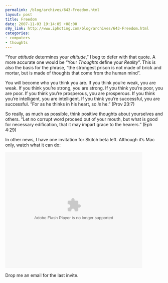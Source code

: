 ```yaml
--- 
permalink: /blog/archives/643-Freedom.html
layout: post
title: Freedom
date: 2007-11-03 19:14:05 +08:00
s9y_link: http://www.iphoting.com/blog/archives/643-Freedom.html
categories: 
- computers
- thoughts
---
```

<p class="whiteline"><p>&#8220;Your <em>attitude</em> determines your <em>altitude</em>,&#8221; I beg to defer with that quote. A more accurate one would be &#8220;Your <em>Thoughts</em> define your <em>Reality</em>&#8221;. This is also the basis for the phrase, &#8220;the strongest prison is not made of brick and mortar, but is made of thoughts that come from the human mind&#8221;.</p>
</p><p class="whiteline"><p>You will become who you think you are. If you think you&#8217;re weak, you are weak. If you think you&#8217;re strong, you are strong. If you think you&#8217;re poor, you are poor. If you think you&#8217;re prosperous, you are prosperous. If you think you&#8217;re intelligent, you are intelligent. If you think you&#8217;re successful, you are successful. &#8220;For as he thinks in his heart, so <em>is</em> he.&#8221; (Prov 23:7)</p>
</p><p class="whiteline"><p>So really, as much as possible, think positive thoughts about yourselves and others. &#8220;Let no corrupt word proceed out of your mouth, but what is good for necessary edification, that it may impart grace to the hearers.&#8221; (Eph 4:29)</p>
</p><p class="break"><p>In other news, I have one invitation for Skitch beta left. Although it&#8217;s Mac only, watch what it can do:</p><p class="break"><object classid="clsid:D27CDB6E-AE6D-11cf-96B8-444553540000" width="437" height="370" id="viddler"><param name="movie" value="http://www.viddler.com/player/60c71ad/" /><param name="allowScriptAccess" value="always" /><param name="allowFullScreen" value="true" /><embed src="http://www.viddler.com/player/60c71ad/" width="437" height="370" type="application/x-shockwave-flash" allowScriptAccess="always" allowFullScreen="true" name="viddler" ></embed></object></p><p class="break">Drop me an email for the last invite.</p></p>
